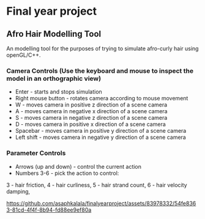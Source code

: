 ﻿# Final year project
## Afro Hair Modelling Tool ##
An modelling tool for the purposes of trying to simulate afro-curly hair using openGL/C++.

### Camera Controls (Use the keyboard and mouse to inspect the model in an orthographic view)
* Enter - starts and stops simulation
* Right mouse button - rotates camera according to mouse movement
* W - moves camera in positive z direction of a scene camera
* A - moves camera in negative x direction of a scene camera
* S - moves camera in negative z direction of a scene camera
* D - moves camera in positive x direction of a scene camera
* Spacebar - moves camera in positive y direction of a scene camera
* Left shift - moves camera in negative y direction of a scene camera

### Parameter Controls
* Arrows (up and down) - control the current action
* Numbers 3-6 - pick the action to control:


3 - hair friction,
4 - hair curliness,
5 - hair strand count,
6 - hair velocity damping,


https://github.com/asaphkalala/finalyearproject/assets/83978332/54fe8363-81cd-4f4f-8b94-fd88ee9ef80a


